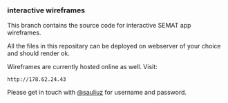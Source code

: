 ### interactive wireframes

This branch contains the source code for interactive SEMAT app wireframes.

All the files in this repositary can be deployed on webserver of your choice and should render ok.

Wireframes are currently hosted online as well. Visit:

	http://178.62.24.43
	
Please get in touch with [@sauliuz](https://github.com/sauliuz) for username and password.